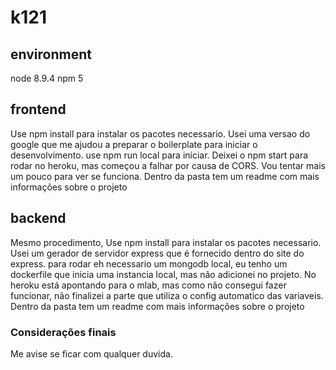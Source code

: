 # k121

## environment
node 8.9.4
npm 5

## frontend
Use npm install para instalar os pacotes necessario.
Usei uma versao do google que me ajudou a preparar o boilerplate para iniciar o desenvolvimento.
use npm run local para iniciar. Deixei o npm start para rodar no heroku, mas começou a falhar por causa de CORS. Vou tentar mais um pouco para ver se funciona.
Dentro da pasta tem um readme com mais informações sobre o projeto

## backend
Mesmo procedimento, Use npm install para instalar os pacotes necessario.
Usei um gerador de servidor express que é fornecido dentro do site do express.
para rodar eh necessario um mongodb local, eu tenho um dockerfile que inicia uma instancia local, mas não adicionei no projeto. No heroku está apontando para o mlab, mas como não consegui fazer funcionar, não finalizei a parte que utiliza o config automatico das variaveis.
Dentro da pasta tem um readme com mais informações sobre o projeto

### Considerações finais
Me avise se ficar com qualquer duvida.
